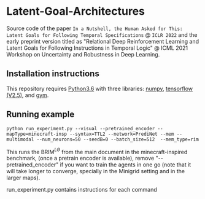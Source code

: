 # Latent-Goal-Architectures

Source code of the paper `In a Nutshell, the Human Asked for This: Latent Goals for Following Temporal Specifications` @ `ICLR 2022` and the early preprint version titled as "Relational Deep Reinforcement Learning and Latent Goals for Following Instructions in Temporal Logic" @ ICML 2021 Workshop on Uncertainty and Robustness in Deep Learning.

## Installation instructions

This repository requires [Python3.6](https://www.python.org/) with three libraries: [numpy](http://www.numpy.org/), [tensorflow (V2.5)](https://www.tensorflow.org/), and [gym](https://gym.openai.com/). 

## Running example

    python run_experiment.py --visual --pretrained_encoder --mapType=minecraft-insp --syntax=TTL2 --network=PrediNet --mem --multimodal --num_neurons=50 --seedB=0 --batch_size=512  --mem_type=rim

This runs the BRIM$^{LG}$ from the main document in the minecraft-inspired benchmark, (once a pretrain encoder is available), remove "--pretrained_encoder" if you want to train the agents in one go (note that it will take longer to converge, specially in the Minigrid setting and in the larger maps).

run_experiment.py contains instructions for each command


